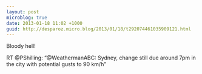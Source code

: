 ```yaml
---
layout: post
microblog: true
date: 2013-01-18 11:02 +1000
guid: http://desparoz.micro.blog/2013/01/18/t292074461035909121.html
---
```

Bloody hell!

RT @PShilling: “@WeathermanABC: Sydney, change still due around 7pm in the city with potential gusts to 90 km/h”
